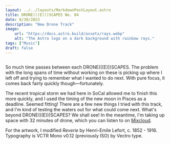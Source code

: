 ```yaml
---
layout: ../../layouts/MarkdownPostLayout.astro
title: DRONE(((E)))SCAPES No. 04
date: 8/30/2023
description: "New Drone Track"
image:
    url: "https://docs.astro.build/assets/rays.webp"
    alt: "The Astro logo on a dark background with rainbow rays."
tags: ["Music"]
draft: false
---
```


<img class="blog-post-image-lg" src="https://res.cloudinary.com/dzv7ytxjh/image/upload/f_auto,q_60/v1739348117/64eda90b86baea73fe48e026_DRONE_E_SCAPES_04_pqpwsk.png" alt="">

So much time passes between each DRONE(((E)))SCAPES. The problem with the long spans of time without working on these is picking up where I left off and trying to remember what I wanted to do next. With pure focus, it comes back fairly quickly though—fortunately. 

The recent tropical storm we had here in SoCal allowed me to finish this more quickly, and I used the timing of the new moon in Pisces as a deadline. Seemed fitting! There are a few new things I tried with this track, and I'm kind of testing the waters out for what could come next. What's beyond DRONE(((E)))SCAPES? We shall see! In the meantime, I'm taking up space with 32 minutes of drone, which you can listen to on [Mixcloud](https://www.mixcloud.com/aszaf/droneescapes-no-04/).

For the artwork, I modified _Reverie_ by Henri-Emile Lefort, c. 1852 - 1916. Typography is VCTR Mono v0.12 (previously ISO) by Vectro type.